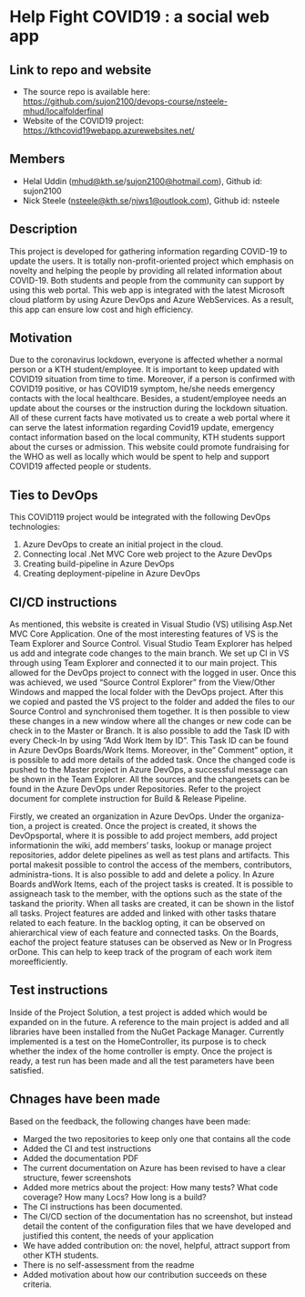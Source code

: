 # Help Fight COVID19 : a social web app

## Link to repo and website
* The source repo is available here: https://github.com/sujon2100/devops-course/nsteele-mhud/localfolderfinal
* Website of the COVID19 project: https://kthcovid19webapp.azurewebsites.net/

## Members
* Helal Uddin (mhud@kth.se/sujon2100@hotmail.com), Github id: sujon2100
* Nick Steele (nsteele@kth.se/njws1@outlook.com), Github id: nsteele

## Description
This project is developed for gathering information regarding COVID-19 to update the users. It is totally non-profit-oriented project which emphasis on novelty and helping the people by providing all related information about COVID-19. Both students and people from the community can support by using this web portal. This web app is integrated with the latest Microsoft cloud platform by using Azure DevOps and Azure WebServices. As a result, this app can ensure low cost and high efficiency.
## Motivation
Due to the coronavirus lockdown, everyone is affected whether a normal person or a KTH student/employee. It is important to keep updated with COVID19 situation from time to time. Moreover, if a person is confirmed with COVID19 positive, or has COVID19 symptom, he/she needs emergency contacts with the local healthcare. Besides, a student/employee needs an update about the courses or the instruction during the lockdown situation. All of these current facts have motivated us to create a web portal where it can serve the latest information regarding Covid19 update, emergency contact information based on the local community, KTH students support about the curses or admission. This website could promote fundraising for the WHO as well as locally which would be spent to help and support COVID19 affected people or students.
## Ties to DevOps
This COVID119 project would be integrated with the following DevOps technologies:
1. Azure DevOps to create an initial project in the cloud.
2. Connecting local .Net MVC Core web project to the Azure DevOps
3. Creating build-pipeline in Azure DevOps
4. Creating deployment-pipeline in Azure DevOps

## CI/CD instructions
As mentioned, this website is created in Visual Studio (VS) utilising Asp.Net MVC Core Application. One of the most interesting features of VS is the Team Explorer and Source Control. Visual Studio Team Explorer has helped us add and integrate code changes to the main branch. We set up CI in VS through using Team Explorer and connected it to our main project. This allowed for the DevOps project to connect with the logged in user. Once this was achieved, we used “Source Control Explorer” from the View/Other Windows and mapped the local folder with the DevOps project. After this we copied and pasted the VS project to the folder and added the files to our Source Control and synchronised them together. It is then possible to view these changes in a new window where all the changes or new code can be check in to the Master or Branch. It is also possible to add the Task ID with every Check-In by using ”Add Work Item by ID”. This Task ID can be found in Azure DevOps Boards/Work Items. Moreover, in the” Comment” option, it is possible to add more details of the added task. Once the changed code is pushed to the Master project in Azure DevOps, a successful message can be shown in the Team Explorer. All the sources and the changesets can be found in the Azure DevOps under Repositories. Refer to the project document for complete instruction for Build & Release Pipeline.

Firstly, we created an organization in Azure DevOps.  Under the organiza-tion, a project is created.  Once the project is created, it shows the DevOpsportal, where it is possible to add project members, add project informationin the wiki, add members’ tasks, lookup or manage project repositories, addor  delete  pipelines  as  well  as  test  plans  and  artifacts.   This  portal  makesit possible to control the access of the members, contributors, administra-tions.  It is also possible to add and delete a policy.  In Azure Boards andWork  Items,  each  of  the  project  tasks  is  created.   It  is  possible  to  assigneach  task  to  the  member,  with  the  options  such  as  the  state  of  the  taskand  the  priority.   When  all  tasks  are  created,  it  can  be  shown  in  the  listof  all  tasks.   Project  features  are  added  and  linked  with  other  tasks  thatare related to each feature.  In the backlog opting, it can be observed on ahierarchical view of each feature and connected tasks.  On the Boards, eachof  the  project  feature  statuses  can  be  observed  as  New  or  In  Progress  orDone.  This can help to keep track of the program of each work item moreefficiently.

## Test instructions
Inside of the Project Solution, a test project is added which would be expanded on in the future. A reference to the main project is added and all libraries have been installed from the NuGet Package Manager. Currently implemented is a test on the HomeController, its purpose is to check whether the index of the home controller is empty. Once the project is ready, a test run has been made and all the test parameters have been satisfied.

## Chnages have been made
Based on the feedback, the following changes have been made:
* Marged the two repositories to keep only one that contains all the
code
* Added the CI and test instructions
* Added the documentation PDF
* The current documentation on Azure has been revised to have a clear
structure, fewer screenshots
* Added more metrics about the project: How many tests? What code coverage? How many Locs? How long is a build?
* The CI instructions has been documented. 
* The CI/CD section of the documentation has no screenshot, but instead detail the content of
the configuration files that we have developed and justified this content,  the needs of your application
* We have added contribution on: the novel, helpful, attract support from other KTH students. 
* There is no self-assessment from the readme 
* Added motivation about how our contribution succeeds on these criteria.
